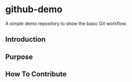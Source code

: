 # github-demo
A simple demo repository to show the basic Git workflow.
## Introduction

## Purpose

## How To Contribute
